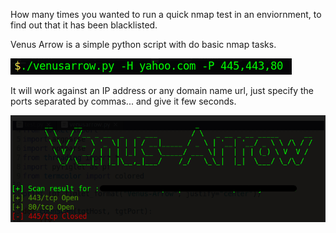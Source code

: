 How many times you wanted to run a quick nmap test in an enviornment, to find out that it has been blacklisted.

Venus Arrow is a simple python script with do basic nmap tasks.

![](https://github.com/Gracchi/Project-Venus/blob/bf340708990d22aa2f712577a0f6e918978522f2/docs/commad.png)

It will work against an IP address or any domain name url, just specify the ports separated by commas... and give it few seconds.

![](https://github.com/Gracchi/Project-Venus/blob/bf340708990d22aa2f712577a0f6e918978522f2/docs/result.png)

